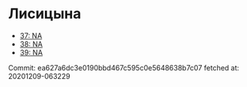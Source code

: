 # Лисицына
- [37: NA](37.md)
- [38: NA](38.md)
- [39: NA](39.md)

Commit: ea627a6dc3e0190bbd467c595c0e5648638b7c07
 fetched at: 20201209-063229
